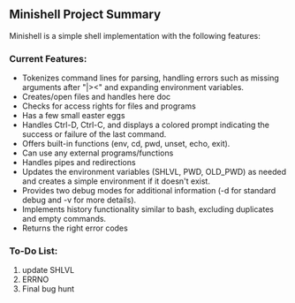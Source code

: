 ## Minishell Project Summary

Minishell is a simple shell implementation with the following features:

### Current Features:
- Tokenizes command lines for parsing, handling errors such as missing arguments after "|><" and expanding environment variables.
- Creates/open files and handles here doc
- Checks for access rights for files and programs
- Has a few small easter eggs
- Handles Ctrl-D, Ctrl-C, and displays a colored prompt indicating the success or failure of the last command.
- Offers built-in functions (env, cd, pwd, unset, echo, exit).
- Can use any external programs/functions
- Handles pipes and redirections
- Updates the environment variables (SHLVL, PWD, OLD_PWD) as needed and creates a simple environment if it doesn't exist.
- Provides two debug modes for additional information (-d for standard debug and -v for more details).
- Implements history functionality similar to bash, excluding duplicates and empty commands.
- Returns the right error codes

### To-Do List:
1. update SHLVL
2. ERRNO
3. Final bug hunt
